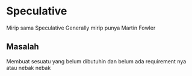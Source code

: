 # Speculative

Mirip sama Speculative Generally mirip punya Martin Fowler

## Masalah

Membuat sesuatu yang belum dibutuhin dan belum ada requirement nya atau nebak nebak
